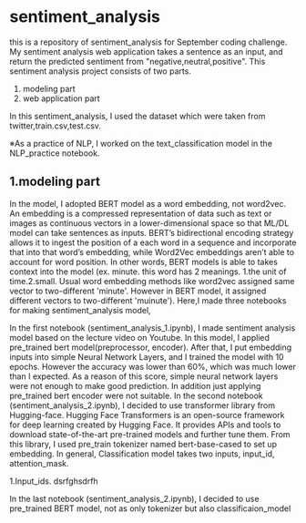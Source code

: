 # sentiment_analysis
this is a repository of sentiment_analysis for September coding challenge.
My sentiment analysis web application takes a sentence as an input, and return the predicted sentiment from "negative,neutral,positive".
This sentiment analysis project consists of two parts.
1. modeling part
2. web application part

In this sentiment_analysis, I used the dataset which were taken from twitter,train.csv,test.csv.

※As a practice of NLP, I worked on the text_classification model in the NLP_practice notebook.

## 1.modeling part
In the model, I adopted BERT model as a word embedding, not word2vec. An embedding is a compressed representation of data such as text or images as continuous vectors in a lower-dimensional space so that ML/DL model can take sentences as inputs. BERT’s bidirectional encoding strategy allows it to ingest the position of a each word in a sequence and incorporate that into that word’s embedding, while Word2Vec embeddings aren’t able to account for word position. In other words, BERT models is able to takes context into the model (ex. minute. this word has 2 meanings. 1.the unit of time.2.small. Usual word embedding methods like word2vec assigned same vector to two-different 'minute'. However in BERT model, it assigned different vectors to two-different 'muinute').
Here,I made three notebooks for making sentiment_analysis model,

In the first notebook (sentiment_analysis_1.ipynb), I made sentiment analysis model based on the lecture video on Youtube. In this model, I applied pre_trained bert model(preprocessor, encoder). After that, I put embedding inputs into simple Neural Network Layers, and I trained the model with 10 epochs. However the accuracy was lower than 60%, which  was much lower than I expected. As a reason of this score, simple neural network layers were not enough to make good prediction. In addition just applying pre_trained bert encoder were not suitable.
In the second notebook (sentiment_analysis_2.ipynb), I decided to use transformer library from Hugging-face. Hugging Face Transformers is an open-source framework for deep learning created by Hugging Face. It provides APIs and tools to download state-of-the-art pre-trained models and further tune them. From this library, I used pre_train tokenizer named bert-base-cased to set up embedding. In general, Classification model takes two inputs, input_id, attention_mask. 

1.Input_ids.
    dsrfghsdrfh





In the last notebook (sentiment_analysis_2.ipynb), I decided to use pre_trained BERT model, not as only tokenizer but also classificaion_model

